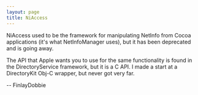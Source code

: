 ```yaml
---
layout: page
title: NiAccess
---
```




NiAccess used to be the framework for manipulating NetInfo from Cocoa applications (it's what NetInfoManager uses), but it has been deprecated and is going away.

The API that Apple wants you to use for the same functionality is found in the DirectoryService framework, but it is a C API. I made a start at a DirectoryKit Obj-C wrapper, but never got very far.

-- FinlayDobbie

